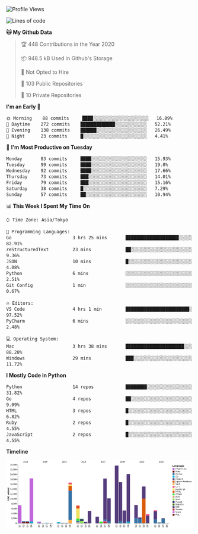 <!--START_SECTION:waka-->
![Profile Views](http://img.shields.io/badge/Profile%20Views-0-blue)

![Lines of code](https://img.shields.io/badge/From%20Hello%20World%20I%27ve%20Written-4.1%20million%20lines%20of%20code-blue)

**🐱 My Github Data** 

> 🏆 448 Contributions in the Year 2020
 > 
> 📦 948.5 kB Used in Github's Storage 
 > 
> 🚫 Not Opted to Hire
 > 
> 📜 103 Public Repositories
 > 
> 🔑 10 Private Repositories 

**I'm an Early 🐤** 

```text
🌞 Morning    88 commits     ████░░░░░░░░░░░░░░░░░░░░░   16.89% 
🌆 Daytime    272 commits    █████████████░░░░░░░░░░░░   52.21% 
🌃 Evening    138 commits    ██████░░░░░░░░░░░░░░░░░░░   26.49% 
🌙 Night      23 commits     █░░░░░░░░░░░░░░░░░░░░░░░░   4.41%

```
📅 **I'm Most Productive on Tuesday** 

```text
Monday       83 commits     ████░░░░░░░░░░░░░░░░░░░░░   15.93% 
Tuesday      99 commits     ████░░░░░░░░░░░░░░░░░░░░░   19.0% 
Wednesday    92 commits     ████░░░░░░░░░░░░░░░░░░░░░   17.66% 
Thursday     73 commits     ███░░░░░░░░░░░░░░░░░░░░░░   14.01% 
Friday       79 commits     ███░░░░░░░░░░░░░░░░░░░░░░   15.16% 
Saturday     38 commits     █░░░░░░░░░░░░░░░░░░░░░░░░   7.29% 
Sunday       57 commits     ██░░░░░░░░░░░░░░░░░░░░░░░   10.94%

```


📊 **This Week I Spent My Time On** 

```text
⌚︎ Time Zone: Asia/Tokyo

💬 Programming Languages: 
Go                       3 hrs 25 mins       ████████████████████░░░░░   82.91% 
reStructuredText         23 mins             ██░░░░░░░░░░░░░░░░░░░░░░░   9.36% 
JSON                     10 mins             █░░░░░░░░░░░░░░░░░░░░░░░░   4.08% 
Python                   6 mins              ░░░░░░░░░░░░░░░░░░░░░░░░░   2.51% 
Git Config               1 min               ░░░░░░░░░░░░░░░░░░░░░░░░░   0.67%

🔥 Editors: 
VS Code                  4 hrs 1 min         ████████████████████████░   97.52% 
PyCharm                  6 mins              ░░░░░░░░░░░░░░░░░░░░░░░░░   2.48%

💻 Operating System: 
Mac                      3 hrs 38 mins       ██████████████████████░░░   88.28% 
Windows                  29 mins             ███░░░░░░░░░░░░░░░░░░░░░░   11.72%

```

**I Mostly Code in Python** 

```text
Python                   14 repos            ████████░░░░░░░░░░░░░░░░░   31.82% 
Go                       4 repos             ██░░░░░░░░░░░░░░░░░░░░░░░   9.09% 
HTML                     3 repos             █░░░░░░░░░░░░░░░░░░░░░░░░   6.82% 
Ruby                     2 repos             █░░░░░░░░░░░░░░░░░░░░░░░░   4.55% 
JavaScript               2 repos             █░░░░░░░░░░░░░░░░░░░░░░░░   4.55%

```


**Timeline**

![Chart not found](https://github.com/takuan-osho/takuan-osho/blob/master/charts/bar_graph.png) 


<!--END_SECTION:waka-->
